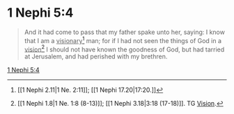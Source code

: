# 1 Nephi 5:4

> And it had come to pass that my father spake unto her, saying: I know that I am a <u>visionary</u>[^a] man; for if I had not seen the things of God in a <u>vision</u>[^b] I should not have known the goodness of God, but had tarried at Jerusalem, and had perished with my brethren.

[1 Nephi 5:4](https://www.churchofjesuschrist.org/study/scriptures/bofm/1-ne/5?lang=eng&id=p4#p4)


[^a]: [[1 Nephi 2.11|1 Ne. 2:11]]; [[1 Nephi 17.20|17:20.]]
[^b]: [[1 Nephi 1.8|1 Ne. 1:8 (8-13)]]; [[1 Nephi 3.18|3:18 (17-18)]]. TG [Vision](https://www.churchofjesuschrist.org/study/scriptures/tg/vision?lang=eng).
